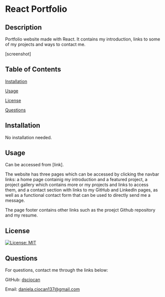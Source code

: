 # React Portfolio
## Description
 Portfolio website made with React. It contains my introduction, links to some of my projects and ways to contact me.

 [screenshot]
## Table of Contents

[Installation](#installation)

[Usage](#usage)

[License](#license)

[Questions](#questions)

## Installation
 No installation needed.
## Usage
 Can be accessed from [link]. 

 The website has three pages which can be accessed by clicking the navbar links: a home page containig my introduction and a featured project, a project gallery which contains more or my projects and links to access them, and a contact section with links to my GitHub and LinkedIn pages, as well as a functional contact form that can be used to directly send me a message. 

 The page footer contains other links such as the proejct Github repository and my resume. 
## License
 [![License: MIT](https://img.shields.io/badge/License-MIT-blue.svg)](https://opensource.org/licenses/MIT)
## Questions
 For questions, contact me through the links below:

 GitHub: [dsciocan](https://github.com/dsciocan)

Email: daniela.ciocan137@gmail.com
